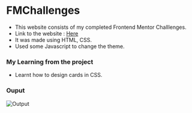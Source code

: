 # FMChallenges
- This website consists of my completed Frontend Mentor Challlenges.
- Link to the website : <a href="https://zilladeepak.github.io/MyFrontendMentor-Solutions/" target="_blank">Here</a>
- It was made using HTML, CSS.
- Used some Javascript to change the theme.

### My Learning from the project
- Learnt how to design cards in CSS.

### Ouput
![Output](https://user-images.githubusercontent.com/78230969/204562120-9fd695f8-726e-4434-b609-ebc2a06338c1.png)
